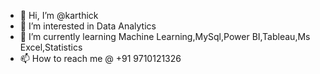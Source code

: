 - 👋 Hi, I’m @karthick
- 👀 I’m interested in Data Analytics
- 🌱 I’m currently learning Machine Learning,MySql,Power BI,Tableau,Ms Excel,Statistics
- 📫 How to reach me @ +91 9710121326

<!---
karthicksuruliraj/karthicksuruliraj is a ✨ special ✨ repository because its `README.md` (this file) appears on your GitHub profile.
You can click the Preview link to take a look at your changes.
--->
